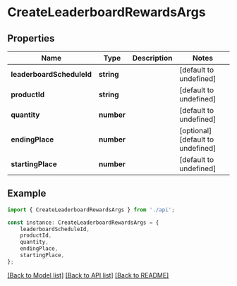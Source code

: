 # CreateLeaderboardRewardsArgs


## Properties

Name | Type | Description | Notes
------------ | ------------- | ------------- | -------------
**leaderboardScheduleId** | **string** |  | [default to undefined]
**productId** | **string** |  | [default to undefined]
**quantity** | **number** |  | [default to undefined]
**endingPlace** | **number** |  | [optional] [default to undefined]
**startingPlace** | **number** |  | [default to undefined]

## Example

```typescript
import { CreateLeaderboardRewardsArgs } from './api';

const instance: CreateLeaderboardRewardsArgs = {
    leaderboardScheduleId,
    productId,
    quantity,
    endingPlace,
    startingPlace,
};
```

[[Back to Model list]](../README.md#documentation-for-models) [[Back to API list]](../README.md#documentation-for-api-endpoints) [[Back to README]](../README.md)
